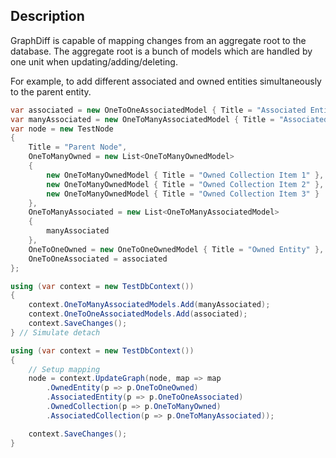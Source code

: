 ## Description

GraphDiff is capable of mapping changes from an aggregate root to the database. The aggregate root is a bunch of models which are handled by one unit when updating/adding/deleting.

For example, to add different associated and owned entities simultaneously to the parent entity.

```csharp
var associated = new OneToOneAssociatedModel { Title = "Associated Entity" };
var manyAssociated = new OneToManyAssociatedModel { Title = "Associated Collection Item 1" };
var node = new TestNode
{
    Title = "Parent Node",
    OneToManyOwned = new List<OneToManyOwnedModel>
    {
        new OneToManyOwnedModel { Title = "Owned Collection Item 1" },
        new OneToManyOwnedModel { Title = "Owned Collection Item 2" },
        new OneToManyOwnedModel { Title = "Owned Collection Item 3" }
    },
    OneToManyAssociated = new List<OneToManyAssociatedModel>
    {
        manyAssociated
    },
    OneToOneOwned = new OneToOneOwnedModel { Title = "Owned Entity" },
    OneToOneAssociated = associated
};

using (var context = new TestDbContext())
{
    context.OneToManyAssociatedModels.Add(manyAssociated);
    context.OneToOneAssociatedModels.Add(associated);
    context.SaveChanges();
} // Simulate detach

using (var context = new TestDbContext())
{
    // Setup mapping
    node = context.UpdateGraph(node, map => map
        .OwnedEntity(p => p.OneToOneOwned)
        .AssociatedEntity(p => p.OneToOneAssociated)
        .OwnedCollection(p => p.OneToManyOwned)
        .AssociatedCollection(p => p.OneToManyAssociated));

    context.SaveChanges();
}
```

